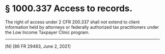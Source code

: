 # § 1000.337   Access to records.

The right of access under 2 CFR 200.337 shall not extend to client information held by attorneys or federally authorized tax practitioners under the Low Income Taxpayer Clinic program.



---

[N] [86 FR 29483, June 2, 2021]




